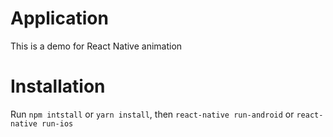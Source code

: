 # Application

This is a demo for React Native animation

# Installation

Run `npm intstall` or `yarn install`, then `react-native run-android` or `react-native run-ios`
